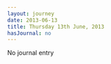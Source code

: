 ```yaml
---
layout: journey
date: 2013-06-13
title: Thursday 13th June, 2013
hasJournal: no
---
```

No journal entry